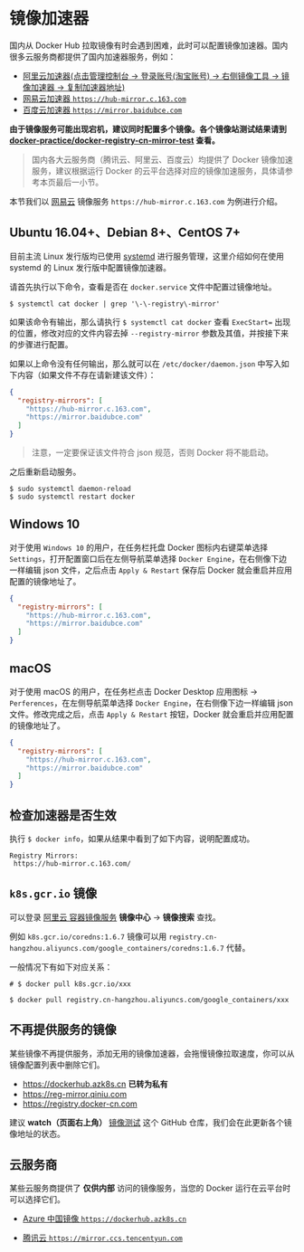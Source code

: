 # 镜像加速器

国内从 Docker Hub 拉取镜像有时会遇到困难，此时可以配置镜像加速器。国内很多云服务商都提供了国内加速器服务，例如：

* [阿里云加速器(点击管理控制台 -> 登录账号(淘宝账号) -> 右侧镜像工具 -> 镜像加速器 -> 复制加速器地址)](https://www.aliyun.com/product/acr?source=5176.11533457&userCode=8lx5zmtu)
* [网易云加速器 `https://hub-mirror.c.163.com`](https://www.163yun.com/help/documents/56918246390157312)
* [百度云加速器 `https://mirror.baidubce.com`](https://cloud.baidu.com/doc/CCE/s/Yjxppt74z#%E4%BD%BF%E7%94%A8dockerhub%E5%8A%A0%E9%80%9F%E5%99%A8)

**由于镜像服务可能出现宕机，建议同时配置多个镜像。各个镜像站测试结果请到 [docker-practice/docker-registry-cn-mirror-test](https://github.com/docker-practice/docker-registry-cn-mirror-test/actions) 查看。**

> 国内各大云服务商（腾讯云、阿里云、百度云）均提供了 Docker 镜像加速服务，建议根据运行 Docker 的云平台选择对应的镜像加速服务，具体请参考本页最后一小节。

本节我们以 [网易云](https://www.163yun.com/) 镜像服务 `https://hub-mirror.c.163.com` 为例进行介绍。

## Ubuntu 16.04+、Debian 8+、CentOS 7+

目前主流 Linux 发行版均已使用 [systemd](https://systemd.io/) 进行服务管理，这里介绍如何在使用 systemd 的 Linux 发行版中配置镜像加速器。

请首先执行以下命令，查看是否在 `docker.service` 文件中配置过镜像地址。

```terminal
$ systemctl cat docker | grep '\-\-registry\-mirror'
```

如果该命令有输出，那么请执行 `$ systemctl cat docker` 查看 `ExecStart=` 出现的位置，修改对应的文件内容去掉 `--registry-mirror` 参数及其值，并按接下来的步骤进行配置。

如果以上命令没有任何输出，那么就可以在 `/etc/docker/daemon.json` 中写入如下内容（如果文件不存在请新建该文件）：

```json
{
  "registry-mirrors": [
    "https://hub-mirror.c.163.com",
    "https://mirror.baidubce.com"
  ]
}
```

> 注意，一定要保证该文件符合 json 规范，否则 Docker 将不能启动。

之后重新启动服务。

```terminal
$ sudo systemctl daemon-reload
$ sudo systemctl restart docker
```

## Windows 10

对于使用 `Windows 10` 的用户，在任务栏托盘 Docker 图标内右键菜单选择 `Settings`，打开配置窗口后在左侧导航菜单选择 `Docker Engine`，在右侧像下边一样编辑 json 文件，之后点击 `Apply & Restart` 保存后 Docker 就会重启并应用配置的镜像地址了。

```json
{
  "registry-mirrors": [
    "https://hub-mirror.c.163.com",
    "https://mirror.baidubce.com"
  ]
}
```

## macOS

对于使用 macOS 的用户，在任务栏点击 Docker Desktop 应用图标 -> `Perferences`，在左侧导航菜单选择 `Docker Engine`，在右侧像下边一样编辑 json 文件。修改完成之后，点击 `Apply & Restart` 按钮，Docker 就会重启并应用配置的镜像地址了。

```json
{
  "registry-mirrors": [
    "https://hub-mirror.c.163.com",
    "https://mirror.baidubce.com"
  ]
}
```

## 检查加速器是否生效

执行 `$ docker info`，如果从结果中看到了如下内容，说明配置成功。

```terminal
Registry Mirrors:
 https://hub-mirror.c.163.com/
```

## `k8s.gcr.io` 镜像

可以登录 [阿里云 容器镜像服务](https://www.aliyun.com/product/acr?source=5176.11533457&userCode=8lx5zmtu&type=copy) **镜像中心** -> **镜像搜索** 查找。

例如 `k8s.gcr.io/coredns:1.6.7` 镜像可以用 `registry.cn-hangzhou.aliyuncs.com/google_containers/coredns:1.6.7` 代替。

一般情况下有如下对应关系：

```terminal
# $ docker pull k8s.gcr.io/xxx

$ docker pull registry.cn-hangzhou.aliyuncs.com/google_containers/xxx
```

## 不再提供服务的镜像

某些镜像不再提供服务，添加无用的镜像加速器，会拖慢镜像拉取速度，你可以从镜像配置列表中删除它们。

* https://dockerhub.azk8s.cn **已转为私有**
* https://reg-mirror.qiniu.com
* https://registry.docker-cn.com

建议 **watch（页面右上角）** [镜像测试](https://github.com/docker-practice/docker-registry-cn-mirror-test) 这个 GitHub 仓库，我们会在此更新各个镜像地址的状态。

## 云服务商

某些云服务商提供了 **仅供内部** 访问的镜像服务，当您的 Docker 运行在云平台时可以选择它们。

* [Azure 中国镜像 `https://dockerhub.azk8s.cn`](https://github.com/Azure/container-service-for-azure-china/blob/master/aks/README.md#22-container-registry-proxy)

* [腾讯云 `https://mirror.ccs.tencentyun.com`](https://cloud.tencent.com/act/cps/redirect?redirect=10058&cps_key=3a5255852d5db99dcd5da4c72f05df61)